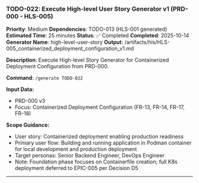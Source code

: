 ### TODO-022: Execute High-level User Story Generator v1 (PRD-000 - HLS-005)
**Priority**: Medium
**Dependencies**: TODO-013 (HLS-001 generated)
**Estimated Time**: 25 minutes
**Status**: ✅ Completed
**Completed**: 2025-10-14
**Generator Name**: high-level-user-story
**Output**: /artifacts/hls/HLS-005_containerized_deployment_configuration_v1.md

**Description**:
Execute High-level Story Generator for Containerized Deployment Configuration from PRD-000.

**Command**: `/generate TODO-022`

**Input Data:**
- PRD-000 v3
- Focus: Containerized Deployment Configuration (FR-13, FR-14, FR-17, FR-18)

**Scope Guidance:**
- User story: Containerized deployment enabling production readiness
- Primary user flow: Building and running application in Podman container for local development and production deployment
- Target personas: Senior Backend Engineer, DevOps Engineer
- Note: Foundation phase focuses on Containerfile creation; full K8s deployment deferred to EPIC-005 per Decision D5

---
